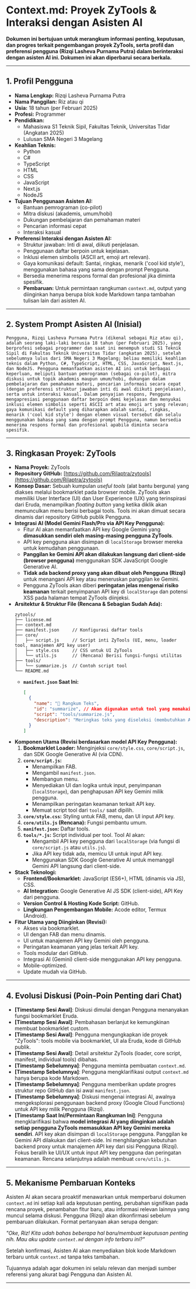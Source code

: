 # Context.md: Proyek ZyTools & Interaksi dengan Asisten AI

**Dokumen ini bertujuan untuk merangkum informasi penting, keputusan, dan progres terkait pengembangan proyek ZyTools, serta profil dan preferensi pengguna (Rizqi Lasheva Purnama Putra) dalam berinteraksi dengan asisten AI ini. Dokumen ini akan diperbarui secara berkala.**

---

## 1. Profil Pengguna

*   **Nama Lengkap:** Rizqi Lasheva Purnama Putra
*   **Nama Panggilan:** Riz atau qi
*   **Usia:** 18 tahun (per Februari 2025)
*   **Profesi:** Programmer
*   **Pendidikan:**
    *   Mahasiswa S1 Teknik Sipil, Fakultas Teknik, Universitas Tidar (Angkatan 2025)
    *   Lulusan SMA Negeri 3 Magelang
*   **Keahlian Teknis:**
    *   Python
    *   C#
    *   TypeScript
    *   HTML
    *   CSS
    *   JavaScript
    *   Next.js
    *   NodeJS
*   **Tujuan Penggunaan Asisten AI:**
    *   Bantuan pemrograman (co-pilot)
    *   Mitra diskusi (akademis, umum/hobi)
    *   Dukungan pembelajaran dan pemahaman materi
    *   Pencarian informasi cepat
    *   Interaksi kasual
*   **Preferensi Interaksi dengan Asisten AI:**
    *   Struktur jawaban: Inti di awal, diikuti penjelasan.
    *   Penggunaan daftar berpoin untuk kejelasan.
    *   Inklusi elemen simbolis (ASCII art, emoji art relevan).
    *   Gaya komunikasi default: Santai, ringkas, menarik ('cool kid style'), menggunakan bahasa yang sama dengan prompt Pengguna.
    *   Bersedia menerima respons formal dan profesional jika diminta spesifik.
    *   **Pembaruan:** Untuk permintaan rangkuman `context.md`, output yang diinginkan hanya berupa blok kode Markdown tanpa tambahan tulisan lain dari asisten AI.

---

## 2. System Prompt Asisten AI (Inisial)

```
Pengguna, Rizqi Lasheva Purnama Putra (dikenal sebagai Riz atau qi), adalah seorang laki-laki berusia 18 tahun (per Februari 2025), yang berprofesi sebagai programmer dan saat ini menempuh studi S1 Teknik Sipil di Fakultas Teknik Universitas Tidar (angkatan 2025), setelah sebelumnya lulus dari SMA Negeri 3 Magelang; beliau memiliki keahlian teknis dalam Python, C#, TypeScript, HTML, CSS, JavaScript, Next.js, dan NodeJS. Pengguna memanfaatkan asisten AI ini untuk berbagai keperluan, meliputi bantuan pemrograman (sebagai co-pilot), mitra diskusi untuk topik akademis maupun umum/hobi, dukungan dalam pembelajaran dan pemahaman materi, pencarian informasi secara cepat (dengan preferensi struktur jawaban inti di awal diikuti penjelasan), serta untuk interaksi kasual. Dalam penyajian respons, Pengguna mengapresiasi penggunaan daftar berpoin demi kejelasan dan menyukai inklusi elemen simbolis seperti ASCII art atau emoji art yang relevan; gaya komunikasi default yang diharapkan adalah santai, ringkas, menarik ('cool kid style') dengan elemen visual tersebut dan selalu menggunakan bahasa yang sama dengan prompt Pengguna, namun bersedia menerima respons formal dan profesional apabila diminta secara spesifik.
```

---

## 3. Ringkasan Proyek: ZyTools

*   **Nama Proyek:** ZyTools
*   **Repository GitHub:** [https://github.com/Rilaptra/zytools](https://github.com/Rilaptra/zytools)
*   **Konsep Dasar:**
    Sebuah kumpulan *useful tools* (alat bantu berguna) yang diakses melalui bookmarklet pada browser mobile. ZyTools akan memiliki User Interface (UI) dan User Experience (UX) yang terinspirasi dari Eruda, menampilkan *floating button* yang ketika diklik akan memunculkan menu berisi berbagai tools. Tools ini akan dimuat secara dinamis dari repository GitHub publik Pengguna.
*   **Integrasi AI (Model Gemini Flash/Pro via API Key Pengguna):**
    *   Fitur AI akan memanfaatkan API key Google Gemini yang **dimasukkan sendiri oleh masing-masing pengguna ZyTools**.
    *   API key pengguna akan disimpan di `localStorage` browser mereka untuk kemudahan penggunaan.
    *   **Panggilan ke Gemini API akan dilakukan langsung dari client-side (browser pengguna)** menggunakan SDK JavaScript Google Generative AI.
    *   **Tidak ada backend proxy yang akan dibuat oleh Pengguna (Rizqi)** untuk menangani API key atau meneruskan panggilan ke Gemini.
    *   Pengguna ZyTools akan diberi **peringatan jelas mengenai risiko keamanan** terkait penyimpanan API key di `localStorage` dan potensi XSS pada halaman tempat ZyTools diinjeksi.
*   **Arsitektur & Struktur File (Rencana & Sebagian Sudah Ada):**
    ```
    zytools/
    ├── license.md
    ├── context.md
    ├── manifest.json     // Konfigurasi daftar tools
    ├── core/
    │   ├── script.js     // Script inti ZyTools (UI, menu, loader tool, manajemen API key user)
    │   ├── style.css     // CSS untuk UI ZyTools
    │   └── utils.js      // (Rencana) Berisi fungsi-fungsi utilitas
    ├── tools/
    │   └── summarize.js  // Contoh script tool
    └── README.md
    ```
    *   **`manifest.json` Saat Ini:**
        ```json
        [
          {
            "name": "📝 Rangkum Teks",
            "id": "summarize", // Akan digunakan untuk tool yang memakai API key pengguna
            "script": "tools/summarize.js",
            "description": "Meringkas teks yang diseleksi (membutuhkan API Key Gemini Anda)."
          }
        ]
        ```
*   **Komponen Utama (Revisi berdasarkan model API Key Pengguna):**
    1.  **Bookmarklet Loader:** Menginjeksi `core/style.css`, `core/script.js`, dan SDK Google Generative AI (via CDN).
    2.  **`core/script.js`:**
        *   Menampilkan FAB.
        *   Mengambil `manifest.json`.
        *   Membangun menu.
        *   Menyediakan UI dan logika untuk input, penyimpanan (`localStorage`), dan penghapusan API key Gemini milik pengguna.
        *   Menampilkan peringatan keamanan terkait API key.
        *   Memuat script tool dari `tools/` saat dipilih.
    3.  **`core/style.css`:** Styling untuk FAB, menu, dan UI input API key.
    4.  **`core/utils.js` (Rencana):** Fungsi pembantu umum.
    5.  **`manifest.json`:** Daftar tools.
    6.  **`tools/*.js`:** Script individual per tool. Tool AI akan:
        *   Mengambil API key pengguna dari `localStorage` (via fungsi di `core/script.js` atau `utils.js`).
        *   Jika API key tidak ada, memicu UI untuk input API key.
        *   Menggunakan SDK Google Generative AI untuk memanggil Gemini API langsung dari client-side.
*   **Stack Teknologi:**
    *   **Frontend/Bookmarklet:** JavaScript (ES6+), HTML (dinamis via JS), CSS.
    *   **AI Integration:** Google Generative AI JS SDK (client-side), API Key dari pengguna.
    *   **Version Control & Hosting Kode Script:** GitHub.
    *   **Lingkungan Pengembangan Mobile:** Acode editor, Termux (Android).
*   **Fitur Utama yang Diinginkan (Revisi):**
    *   Akses via bookmarklet.
    *   UI dengan FAB dan menu dinamis.
    *   UI untuk manajemen API key Gemini oleh pengguna.
    *   Peringatan keamanan yang jelas terkait API key.
    *   Tools modular dari GitHub.
    *   Integrasi AI (Gemini) client-side menggunakan API key pengguna.
    *   Mobile-optimized.
    *   Update mudah via GitHub.

---

## 4. Evolusi Diskusi (Poin-Poin Penting dari Chat)

*   **[Timestamp Sesi Awal]**: Diskusi dimulai dengan Pengguna menanyakan fungsi bookmarklet Eruda.
*   **[Timestamp Sesi Awal]**: Pembahasan berlanjut ke kemungkinan membuat bookmarklet custom.
*   **[Timestamp Sesi Awal]**: Pengguna mengungkapkan ide proyek "ZyTools": tools mobile via bookmarklet, UI ala Eruda, kode di GitHub publik.
*   **[Timestamp Sesi Awal]**: Detail arsitektur ZyTools (loader, core script, manifest, individual tools) dibahas.
*   **[Timestamp Sebelumnya]**: Pengguna meminta pembuatan `context.md`.
*   **[Timestamp Sebelumnya]**: Pengguna mengklarifikasi output `context.md` hanya berupa kode Markdown.
*   **[Timestamp Sebelumnya]**: Pengguna memberikan update progres struktur repo GitHub dan isi awal `manifest.json`.
*   **[Timestamp Sebelumnya]**: Diskusi mengenai integrasi AI, awalnya mengeksplorasi penggunaan backend proxy (Google Cloud Functions) untuk API key milik Pengguna (Rizqi).
*   **[Timestamp Saat Ini/Permintaan Rangkuman Ini]**: Pengguna mengklarifikasi bahwa **model integrasi AI yang diinginkan adalah setiap pengguna ZyTools memasukkan API key Gemini mereka sendiri**. API key akan disimpan di `localStorage` pengguna. Panggilan ke Gemini API dilakukan dari client-side. Ini menghilangkan kebutuhan backend proxy untuk manajemen API key dari sisi Pengguna (Rizqi). Fokus beralih ke UI/UX untuk input API key pengguna dan peringatan keamanan. Rencana selanjutnya adalah membuat `core/utils.js`.

---

## 5. Mekanisme Pembaruan Konteks

Asisten AI akan secara proaktif menawarkan untuk memperbarui dokumen `context.md` ini setiap kali ada keputusan penting, perubahan signifikan pada rencana proyek, penambahan fitur baru, atau informasi relevan lainnya yang muncul selama diskusi. Pengguna (Rizqi) akan dikonfirmasi sebelum pembaruan dilakukan. Format pertanyaan akan serupa dengan:

*"Oke, Riz! Kita udah bahas beberapa hal baru/membuat keputusan penting nih. Mau aku update `context.md` dengan info terbaru ini?"*

Setelah konfirmasi, Asisten AI akan menyediakan blok kode Markdown terbaru untuk `context.md` tanpa teks tambahan.

Tujuannya adalah agar dokumen ini selalu relevan dan menjadi sumber referensi yang akurat bagi Pengguna dan Asisten AI.

---
